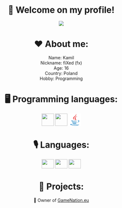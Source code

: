 <div align = "center">

# 👋 Welcome on my profile!

![](https://komarev.com/ghpvc/?username=your-github-username&color=blueviolet)
  
# ❤️ About me:
Name: Kamil
<br>
Nickname: fiXed (fx)
<br>
Age: 16
<br>
Country: Poland
<br>
Hobby: Programming

# 🖥️ Programming languages:
<img src = "https://camo.githubusercontent.com/f06aea2585a5ebb7c97ff88c1e3ec42fe92502fbd897abe4bf2e56eb7039e1aa/68747470733a2f2f63646e2e69636f6e2d69636f6e732e636f6d2f69636f6e73322f3131322f504e472f3531322f707974686f6e5f31383839342e706e67" width = "40" height = "40"> <img src = "https://dreae.gallerycdn.vsassets.io/extensions/dreae/sourcepawn-vscode/0.1.4/1515276846898/Microsoft.VisualStudio.Services.Icons.Default" width = "40" height = "40"> <img src = "https://raw.githubusercontent.com/devicons/devicon/master/icons/java/java-original.svg" width = "40" height = "40">
  
# 🎙️ Languages:
<img src = "https://cdn.countryflags.com/thumbs/poland/flag-800.png" width = "40" height = "30"> <img src = "https://www.countryflags.com/wp-content/uploads/germany-flag-png-large.png" width = "40" height = "30"> <img src = "https://www.countryflags.com/wp-content/uploads/united-kingdom-flag-png-large.png" width = "40" height = "30">
  
# 👑 Projects:
👑 Owner of [GameNation.eu](https://gamenation.eu/)
</div>
